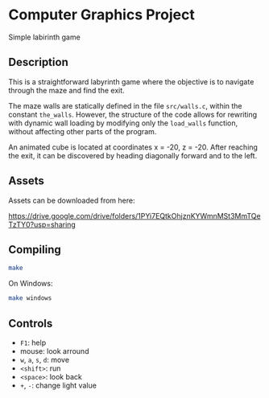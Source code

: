 # Computer Graphics Project

Simple labirinth game

## Description

This is a straightforward labyrinth game where the objective is to navigate through the maze and find the exit.

The maze walls are statically defined in the file `src/walls.c`, within the constant `the_walls`.
However, the structure of the code allows for rewriting with dynamic wall loading by modifying only the `load_walls`
function, without affecting other parts of the program.

An animated cube is located at coordinates x = -20, z = -20.
After reaching the exit, it can be discovered by heading diagonally forward and to the left.

## Assets

Assets can be downloaded from here:

https://drive.google.com/drive/folders/1PYi7EQtkOhjznKYWmnMSt3MmTQeTzTY0?usp=sharing

## Compiling

```sh
make
```

On Windows:

```sh
make windows
```

## Controls

- `F1`: help
- mouse: look arround
- `w`, `a`, `s`, `d`: move
- `<shift>`: run
- `<space>`: look back
- `+`, `-`: change light value
